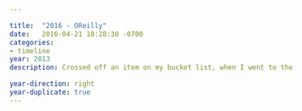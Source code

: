 ```yaml
---

title:  "2016 - OReilly"
date:   2016-04-21 10:28:30 -0700
categories:
- timeline
year: 2013
description: Crossed off an item on my bucket list, when I went to the MGM Grand in Vegas, to see the Floyd Mayweather vs Canelo Alverez fight.  Electrifying!

year-direction: right
year-duplicate: true
---
```

